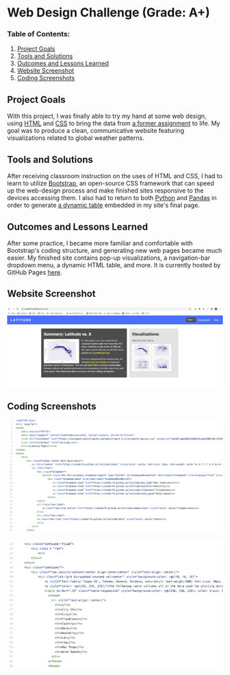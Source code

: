 # Web Design Challenge (Grade: A+)
 
### Table of Contents:

 1. [Project Goals](#project-goals)
 2. [Tools and Solutions](#tools-and-solutions)
 3. [Outcomes and Lessons Learned](#outcomes-and-lessons-learned)
 4. [Website Screenshot](#website-screenshot)
 5. [Coding Screenshots](#coding-screenshots)
   

## Project Goals
With this project, I was finally able to try my hand at some web design, using <a href="https://en.wikipedia.org/wiki/HTML">HTML</a> and <a href="https://en.wikipedia.org/wiki/CSS">CSS</a> to bring the data from <a href="https://github.com/sonder74/web-scraping-challenge">a former assignment</a> to life. My goal was to produce a clean, communicative website featuring visualizations related to global weather patterns.

## Tools and Solutions
After receiving classroom instruction on the uses of HTML and CSS, I had to learn to utilize <a href="https://getbootstrap.com/">Bootstrap</a>, an open-source CSS framework that can speed up the web-design process and make finished sites responsive to the devices accessing them. I also had to return to both <a href="https://www.python.org/">Python</a> and <a href="https://pandas.pydata.org/">Pandas</a> in order to generate <a href="https://sonder74.github.io/latitude/data">a dynamic table</a> embedded in my site's final page</a>.

## Outcomes and Lessons Learned
After some practice, I became more familiar and comfortable with Bootstrap's coding structure, and generating new web pages became much easier. My finished site contains pop-up visualizations, a navigation-bar dropdown menu, a dynamic HTML table, and more. It is currently hosted by GitHub Pages <a href="https://sonder74.github.io/latitude/">here</a>.

## Website Screenshot
![latitude](screenshots/latitude_screenshot.png)

## Coding Screenshots
![navbar](screenshots/navbar_screenshot.png)
<br><br>
![html_table](screenshots/html_table_screenshot.png)
